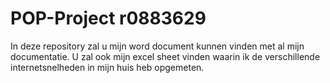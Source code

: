 # POP-Project r0883629
In deze repository zal u mijn word document kunnen vinden met al mijn documentatie.
U zal ook mijn excel sheet vinden waarin ik de verschillende internetsnelheden in mijn huis heb opgemeten.
